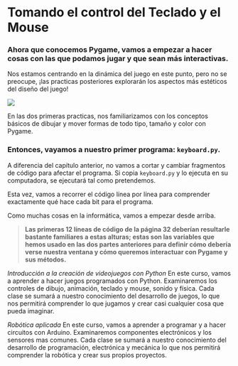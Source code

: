 # Tomando el control del Teclado y el Mouse
### Ahora que conocemos Pygame, vamos a empezar a hacer cosas con las que podamos jugar y que sean más interactivas. 

Nos estamos centrando en la dinámica del juego en este punto, pero no se preocupe, ¡las practicas posteriores explorarán los aspectos más estéticos del diseño del juego!

![](https://media.giphy.com/media/11y8mcRPyJ4aSk/giphy.gif)

En las dos primeras practicas, nos familiarizamos con los conceptos básicos de dibujar y mover formas de todo tipo, tamaño y color con Pygame. 

### Entonces, vayamos a nuestro primer programa: `keyboard.py`. 

A diferencia del capítulo anterior, no vamos a cortar y cambiar fragmentos de código para afectar el programa. Si copia `keyboard.py` y lo ejecuta en su computadora, se ejecutará tal como pretendemos. 

Esta vez, vamos a recorrer el código línea por línea para comprender exactamente qué hace cada bit para el programa. 

Como muchas cosas en la informática, vamos a empezar desde arriba.
 
>**Las primeras 12 líneas de código de la página 32 deberían resultarle bastante familiares a estas alturas; estas son las variables que hemos usado en las dos partes anteriores para definir cómo debería verse nuestra ventana y cómo queremos interactuar con Pygame y sus métodos.**

*Introducción a la creación de videojuegos con Python*
En este curso, vamos a aprender a hacer juegos programados con Python. Examinaremos los controles de dibujo, animación, teclado y mouse, sonido y física. Cada clase se sumará a nuestro conocimiento del desarrollo de juegos, lo que nos permitirá comprender lo que jugamos y crear casi cualquier cosa que pueda imaginar.

*Robótica aplicada*
En este curso, vamos a aprender a programar y a hacer circuitos con Arduino. Examinaremos componentes electrónicos y los sensores mas comunes. Cada clase se sumará a nuestro conocimiento del desarrollo de programación, electrónica y mecánica lo que nos permitirá comprender la robótica y crear sus propios proyectos.
<!--stackedit_data:
eyJoaXN0b3J5IjpbNzE1NDU0MDcsLTc4NDg3MTAxMiwtNzkxMz
UyMjQ2LDE0NDczODg5OF19
-->